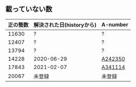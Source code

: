 ## 載っていない数


| 正の整数 | 解決された日(historyから) | A-number |
|:---|:-----|:----|
| 11630 | ? | ?  |
| 12407 | ? | ?  |
| 13794 | ? | ? |
| 14228 | 2020-06-29 | [A242350](https://oeis.org/A242350) |
| 17843 | 2021-02-07 | [A341114](https://oeis.org/A341114) |
| 20067 | 未登録 | 未登録 |
